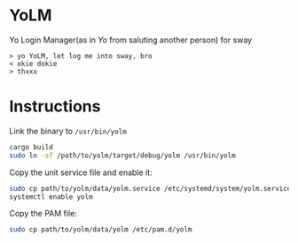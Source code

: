 # YoLM
Yo Login Manager(as in *Yo* from saluting another person) for sway

```
> yo YoLM, let log me into sway, bro
< okie dokie
> thxxx
```

# Instructions
Link the binary to `/usr/bin/yolm`

```bash
cargo build
sudo ln -sf /path/to/yolm/target/debug/yolm /usr/bin/yolm
```

Copy the unit service file and enable it:

```bash
sudo cp path/to/yolm/data/yolm.service /etc/systemd/system/yolm.service
systemctl enable yolm
```

Copy the PAM file:

```bash
sudo cp path/to/yolm/data/yolm /etc/pam.d/yolm
```
